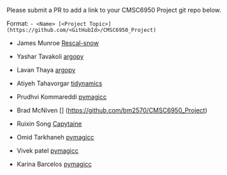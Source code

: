Please submit a PR to add a link to your CMSC6950 Project git repo below.

Format: `- <Name> [<Project Topic>](https://github.com/<GitHubId>/CMSC6950_Project)`

- James Munroe [Rescal-snow](https://github.com/jmunroe/CMSC6950_Project)
- Yashar Tavakoli [argopy](https://github.com/yashar-mun/CMSC6950_Project)
- Lavan Thaya [argopy](https://github.com/lavanthaya/CMSC6950_Project)
- Atiyeh Tahavorgar [tidynamics](https://github.com/Atiyeh996/CMSC6950_Project)

- Prudhvi Kommareddi [pymagicc](https://github.com/pkommareddi/CMSC6950_Project)
- Brad McNiven [<fruitbat>] (https://github.com/bm2570/CMSC6950_Project)
- Ruixin Song [Capytaine](https://github.com/tsuzzy/CMSC6950_Project)
- Omid Tarkhaneh [pymagicc](https://github.com/OmidTarkhaneh/CMSC6950_Project)  
- Vivek patel [pymagicc](https://github.com/vivek1697/CMSC6950_Project)
- Karina Barcelos [pymagicc](https://github.com/kdabarcelos/CMSC6950_Project)

